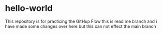 # hello-world
This repository is for practicing the GitHup Flow
this is read me branch and i have made some changes over here but this can not effect the main branch 

